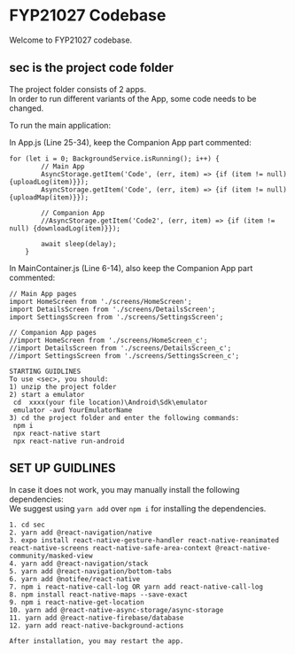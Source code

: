 # FYP21027 Codebase

Welcome to FYP21027 codebase.

## sec is the project code folder
The project folder consists of 2 apps.  
In order to run different variants of the App, some code needs to be changed.  
  
To run the main application:  
  
In App.js (Line 25-34), keep the Companion App part commented:
~~~
for (let i = 0; BackgroundService.isRunning(); i++) {
        // Main App
        AsyncStorage.getItem('Code', (err, item) => {if (item != null) {uploadLog(item)}});
        AsyncStorage.getItem('Code', (err, item) => {if (item != null) {uploadMap(item)}});

        // Companion App
        //AsyncStorage.getItem('Code2', (err, item) => {if (item != null) {downloadLog(item)}});
        
        await sleep(delay);
    }
~~~
  
In MainContainer.js (Line 6-14), also keep the Companion App part commented:
~~~
// Main App pages
import HomeScreen from './screens/HomeScreen';
import DetailsScreen from './screens/DetailsScreen';
import SettingsScreen from './screens/SettingsScreen';

// Companion App pages
//import HomeScreen from './screens/HomeScreen_c';
//import DetailsScreen from './screens/DetailsScreen_c';
//import SettingsScreen from './screens/SettingsScreen_c';
~~~

~~~~~~~~~~~~~~~~~~~~~~~
STARTING GUIDLINES
To use <sec>, you should:
1) unzip the project folder
2) start a emulator
 cd  xxxx(your file location)\Android\Sdk\emulator
 emulator -avd YourEmulatorName
3) cd the project folder and enter the following commands:
 npm i
 npx react-native start
 npx react-native run-android

~~~~~~~~~~~~~~~~~~~~~~~
## SET UP GUIDLINES
In case it does not work, you may manually install the following dependencies: \
We suggest using `yarn add` over `npm i` for installing the dependencies.

~~~~
1. cd sec
2. yarn add @react-navigation/native
3. expo install react-native-gesture-handler react-native-reanimated react-native-screens react-native-safe-area-context @react-native-community/masked-view
4. yarn add @react-navigation/stack
5. yarn add @react-navigation/bottom-tabs
6. yarn add @notifee/react-native
7. npm i react-native-call-log OR yarn add react-native-call-log
8. npm install react-native-maps --save-exact
9. npm i react-native-get-location
10. yarn add @react-native-async-storage/async-storage
11. yarn add @react-native-firebase/database
12. yarn add react-native-background-actions

After installation, you may restart the app.
~~~~~~~~~~~~~~~~~~~~~~~
